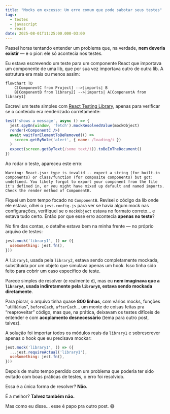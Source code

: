 ```yaml
---
title: "Mocks em excesso: Um erro comum que pode sabotar seus testes"
tags:
  - testes
  - javascript
  - react
date: 2025-08-01T11:25:00.000-03:00
---
```

Passei horas tentando entender um problema que, na verdade, **nem deveria existir** — e o pior: ele só acontecia nos testes.

Eu estava escrevendo um teste para um componente React que importava um componente de uma lib, que por sua vez importava outro de outra lib. A estrutura era mais ou menos assim:

```mermaid
flowchart TD
    C[ComponentC from Project] -->|imports| B
    B[ComponentB from library2] -->|imports| A[ComponentA from library1]
```

Escrevi um teste simples com [React Testing Library](https://testing-library.com/docs/react-testing-library/intro), apenas para verificar se o conteúdo era renderizado corretamente:

```jsx
test('shows a message', async () => {
  jest.spyOn(window, 'fetch').mockResolvedValue(mockObject)
  render(<ComponentC />)
  await waitForElementToBeRemoved(() => 
    screen.getByRole('alert', { name: /loading/i })
  )
  expect(screen.getByText(/some text/i)).toBeInTheDocument()
})
```

Ao rodar o teste, apareceu este erro:

```
Warning: React.jsx: type is invalid -- expect a string (for built-in components) or class/function (for composite components) but got: undefined. You likely forgot to export your component from the file it's defined in, or you might have mixed up default and named imports. Check the render method of ComponentB.
```

Fiquei um bom tempo focado no `ComponentB`. Revisei o código da lib onde ele estava, olhei o `jest.config.js` para ver se havia algum mock nas configurações, verifiquei se o `mockObject` estava no formato correto... e estava tudo certo. Então por que esse erro acontecia **apenas no teste**?

No fim das contas, o detalhe estava bem na minha frente — no próprio arquivo de testes:

```javascript
jest.mock('library1', () => ({
  useSomething: jest.fn(),
}))
```

A `library1`, usada pela `library2`, estava sendo completamente mockada, substituída por um objeto que simulava apenas um hook. Isso tinha sido feito para cobrir um caso específico de teste.

Parece simples de resolver (e realmente é), mas eu **nem imaginava que a `libraryA`, usada indiretamente pela `libraryB`, estava sendo mockada diretamente**.

Para piorar, o arquivo tinha quase **800 linhas**, com vários mocks, funções "utilitárias", `beforeEach`, `afterEach`… um monte de coisas feitas pra “reaproveitar” código, mas que, na prática, deixavam os testes difíceis de entender e com **acoplamento desnecessário** (tema para outro post, talvez).

A solução foi importar todos os módulos reais da `library1` e sobrescrever apenas o hook que eu precisava mockar:

```javascript
jest.mock('library1', () => ({
  ...jest.requireActual('library1'),
  useSomething: jest.fn(),
}))
```

Depois de muito tempo perdido com um problema que poderia ter sido evitado com boas práticas de testes, o erro foi resolvido.

Essa é a única forma de resolver? **Não.**

É a melhor? **Talvez também não.**

Mas como eu disse… esse é papo pra outro post. 😅
